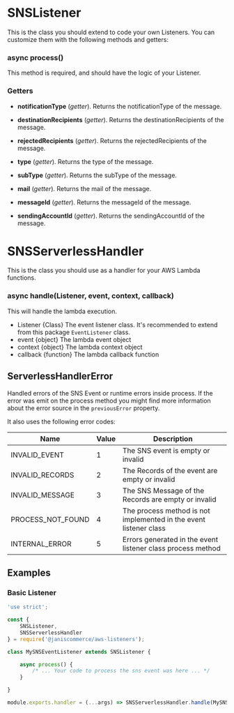 # SNSListener

This is the class you should extend to code your own Listeners. You can customize them with the following methods and getters:

### async process()
This method is required, and should have the logic of your Listener.

### Getters
* **notificationType** (*getter*).
Returns the notificationType of the message.

* **destinationRecipients** (*getter*).
Returns the destinationRecipients of the message.

* **rejectedRecipients** (*getter*).
Returns the rejectedRecipients of the message.

* **type** (*getter*).
Returns the type of the message.

* **subType** (*getter*).
Returns the subType of the message.

* **mail** (*getter*).
Returns the mail of the message.

* **messageId** (*getter*).
Returns the messageId of the message.

* **sendingAccountId** (*getter*).
Returns the sendingAccountId of the message.

# SNSServerlessHandler

This is the class you should use as a handler for your AWS Lambda functions.

### async handle(Listener, event, context, callback)
This will handle the lambda execution.
* Listener {Class} The event listener class. It's recommended to extend from this package `EventListener` class.
* event {object} The lambda event object
* context {object} The lambda context object
* callback {function} The lambda callback function

## ServerlessHandlerError

Handled errors of the SNS Event or runtime errors inside process. If the error was emit on the process method you might find more information about the error source in the `previousError` property.

It also uses the following error codes:

| Name | Value | Description |
| --- | --- | --- |
| INVALID_EVENT | 1 | The SNS event is empty or invalid |
| INVALID_RECORDS | 2 | The Records of the event are empty or invalid |
| INVALID_MESSAGE | 3 | The SNS Message of the Records are empty or invalid |
| PROCESS_NOT_FOUND | 4 | The process method is not implemented in the event listener class |
| INTERNAL_ERROR | 5 | Errors generated in the event listener class process method |

## Examples

### Basic Listener

```js
'use strict';

const {
	SNSListener,
	SNSServerlessHandler
} = require('@janiscommerce/aws-listeners');

class MySNSEventListener extends SNSListener {

	async process() {
		/* ... Your code to process the sns event was here ... */
	}

}

module.exports.handler = (...args) => SNSServerlessHandler.handle(MySNSEventListener, ...args);
```
